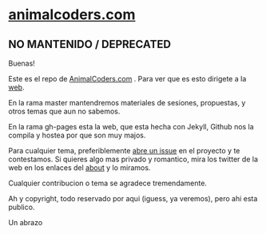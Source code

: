 
[animalcoders.com][ac]
======================

## NO MANTENIDO / DEPRECATED

Buenas!

Este es el repo de [AnimalCoders.com][ac] . Para ver que es esto dirigete a
la [web][ac].

En la rama master mantendremos materiales de sesiones, propuestas, y otros
temas que aun no sabemos.

En la rama gh-pages esta la web, que esta hecha con Jekyll, Github nos la
compila y hostea por que son muy majos.

Para cualquier tema, preferiblemente [abre un issue][issues] en el proyecto y te
contestamos. Si quieres algo mas privado y romantico, mira los twitter de la
web en los enlaces del [about][] y lo miramos.

[ac]: http://animalcoders.com
[about]: http://animalcoders.com/about/
[issues]: https://github.com/joakin/animalcoders/issues

Cualquier contribucion o tema se agradece tremendamente.

Ah y copyright, todo reservado por aqui (iguess, ya veremos), pero ahi esta
publico.

Un abrazo

